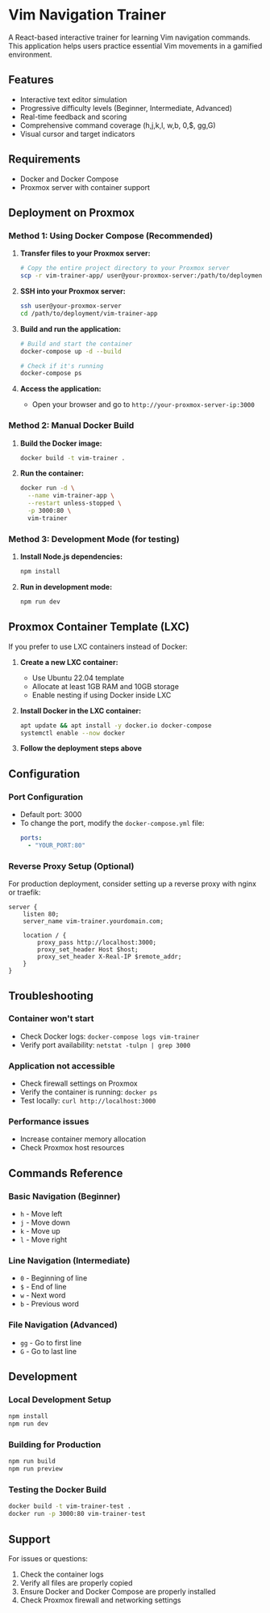 # Vim Navigation Trainer

A React-based interactive trainer for learning Vim navigation commands. This application helps users practice essential Vim movements in a gamified environment.

## Features

- Interactive text editor simulation
- Progressive difficulty levels (Beginner, Intermediate, Advanced)
- Real-time feedback and scoring
- Comprehensive command coverage (h,j,k,l, w,b, 0,$, gg,G)
- Visual cursor and target indicators

## Requirements

- Docker and Docker Compose
- Proxmox server with container support

## Deployment on Proxmox

### Method 1: Using Docker Compose (Recommended)

1. **Transfer files to your Proxmox server:**
   ```bash
   # Copy the entire project directory to your Proxmox server
   scp -r vim-trainer-app/ user@your-proxmox-server:/path/to/deployment/
   ```

2. **SSH into your Proxmox server:**
   ```bash
   ssh user@your-proxmox-server
   cd /path/to/deployment/vim-trainer-app
   ```

3. **Build and run the application:**
   ```bash
   # Build and start the container
   docker-compose up -d --build
   
   # Check if it's running
   docker-compose ps
   ```

4. **Access the application:**
   - Open your browser and go to `http://your-proxmox-server-ip:3000`

### Method 2: Manual Docker Build

1. **Build the Docker image:**
   ```bash
   docker build -t vim-trainer .
   ```

2. **Run the container:**
   ```bash
   docker run -d \
     --name vim-trainer-app \
     --restart unless-stopped \
     -p 3000:80 \
     vim-trainer
   ```

### Method 3: Development Mode (for testing)

1. **Install Node.js dependencies:**
   ```bash
   npm install
   ```

2. **Run in development mode:**
   ```bash
   npm run dev
   ```

## Proxmox Container Template (LXC)

If you prefer to use LXC containers instead of Docker:

1. **Create a new LXC container:**
   - Use Ubuntu 22.04 template
   - Allocate at least 1GB RAM and 10GB storage
   - Enable nesting if using Docker inside LXC

2. **Install Docker in the LXC container:**
   ```bash
   apt update && apt install -y docker.io docker-compose
   systemctl enable --now docker
   ```

3. **Follow the deployment steps above**

## Configuration

### Port Configuration
- Default port: 3000
- To change the port, modify the `docker-compose.yml` file:
  ```yaml
  ports:
    - "YOUR_PORT:80"
  ```

### Reverse Proxy Setup (Optional)
For production deployment, consider setting up a reverse proxy with nginx or traefik:

```nginx
server {
    listen 80;
    server_name vim-trainer.yourdomain.com;
    
    location / {
        proxy_pass http://localhost:3000;
        proxy_set_header Host $host;
        proxy_set_header X-Real-IP $remote_addr;
    }
}
```

## Troubleshooting

### Container won't start
- Check Docker logs: `docker-compose logs vim-trainer`
- Verify port availability: `netstat -tulpn | grep 3000`

### Application not accessible
- Check firewall settings on Proxmox
- Verify the container is running: `docker ps`
- Test locally: `curl http://localhost:3000`

### Performance issues
- Increase container memory allocation
- Check Proxmox host resources

## Commands Reference

### Basic Navigation (Beginner)
- `h` - Move left
- `j` - Move down  
- `k` - Move up
- `l` - Move right

### Line Navigation (Intermediate)
- `0` - Beginning of line
- `$` - End of line
- `w` - Next word
- `b` - Previous word

### File Navigation (Advanced)
- `gg` - Go to first line
- `G` - Go to last line

## Development

### Local Development Setup
```bash
npm install
npm run dev
```

### Building for Production
```bash
npm run build
npm run preview
```

### Testing the Docker Build
```bash
docker build -t vim-trainer-test .
docker run -p 3000:80 vim-trainer-test
```

## Support

For issues or questions:
1. Check the container logs
2. Verify all files are properly copied
3. Ensure Docker and Docker Compose are properly installed
4. Check Proxmox firewall and networking settings
